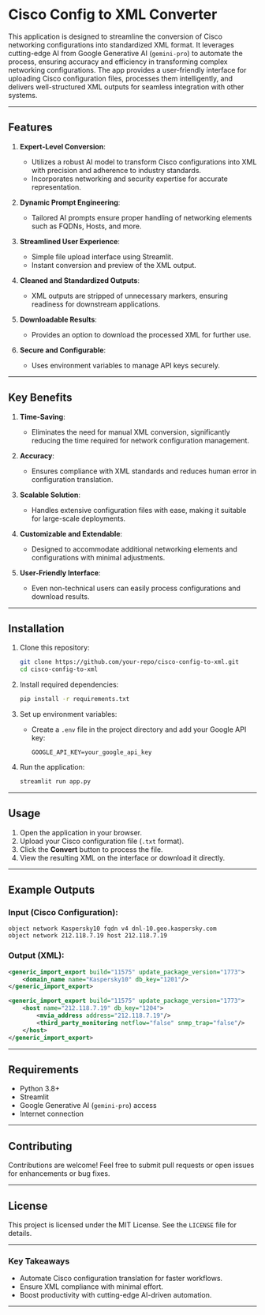 # Cisco Config to XML Converter

This application is designed to streamline the conversion of Cisco networking configurations into standardized XML format. It leverages cutting-edge AI from Google Generative AI (`gemini-pro`) to automate the process, ensuring accuracy and efficiency in transforming complex networking configurations. The app provides a user-friendly interface for uploading Cisco configuration files, processes them intelligently, and delivers well-structured XML outputs for seamless integration with other systems.

---

## Features

1. **Expert-Level Conversion**:
   - Utilizes a robust AI model to transform Cisco configurations into XML with precision and adherence to industry standards.
   - Incorporates networking and security expertise for accurate representation.

2. **Dynamic Prompt Engineering**:
   - Tailored AI prompts ensure proper handling of networking elements such as FQDNs, Hosts, and more.

3. **Streamlined User Experience**:
   - Simple file upload interface using Streamlit.
   - Instant conversion and preview of the XML output.

4. **Cleaned and Standardized Outputs**:
   - XML outputs are stripped of unnecessary markers, ensuring readiness for downstream applications.

5. **Downloadable Results**:
   - Provides an option to download the processed XML for further use.

6. **Secure and Configurable**:
   - Uses environment variables to manage API keys securely.

---

## Key Benefits

1. **Time-Saving**:
   - Eliminates the need for manual XML conversion, significantly reducing the time required for network configuration management.

2. **Accuracy**:
   - Ensures compliance with XML standards and reduces human error in configuration translation.

3. **Scalable Solution**:
   - Handles extensive configuration files with ease, making it suitable for large-scale deployments.

4. **Customizable and Extendable**:
   - Designed to accommodate additional networking elements and configurations with minimal adjustments.

5. **User-Friendly Interface**:
   - Even non-technical users can easily process configurations and download results.

---

## Installation

1. Clone this repository:
   ```bash
   git clone https://github.com/your-repo/cisco-config-to-xml.git
   cd cisco-config-to-xml
   ```

2. Install required dependencies:
   ```bash
   pip install -r requirements.txt
   ```

3. Set up environment variables:
   - Create a `.env` file in the project directory and add your Google API key:
     ```
     GOOGLE_API_KEY=your_google_api_key
     ```

4. Run the application:
   ```bash
   streamlit run app.py
   ```

---

## Usage

1. Open the application in your browser.
2. Upload your Cisco configuration file (`.txt` format).
3. Click the **Convert** button to process the file.
4. View the resulting XML on the interface or download it directly.

---

## Example Outputs

### Input (Cisco Configuration):
```
object network Kaspersky10 fqdn v4 dnl-10.geo.kaspersky.com
object network 212.118.7.19 host 212.118.7.19
```

### Output (XML):
```xml
<generic_import_export build="11575" update_package_version="1773">
    <domain_name name="Kaspersky10" db_key="1201"/>
</generic_import_export>

<generic_import_export build="11575" update_package_version="1773">
    <host name="212.118.7.19" db_key="1204">
        <mvia_address address="212.118.7.19"/>
        <third_party_monitoring netflow="false" snmp_trap="false"/>
    </host>
</generic_import_export>
```

---

## Requirements

- Python 3.8+
- Streamlit
- Google Generative AI (`gemini-pro`) access
- Internet connection

---

## Contributing

Contributions are welcome! Feel free to submit pull requests or open issues for enhancements or bug fixes.

---

## License

This project is licensed under the MIT License. See the `LICENSE` file for details.

---

### Key Takeaways

- Automate Cisco configuration translation for faster workflows.
- Ensure XML compliance with minimal effort.
- Boost productivity with cutting-edge AI-driven automation. 

---


